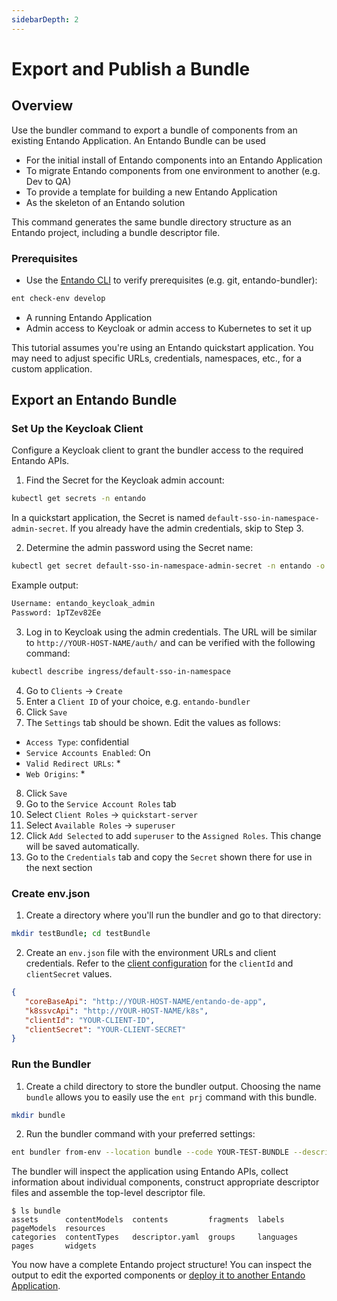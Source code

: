 ```yaml
---
sidebarDepth: 2
---
```

# Export and Publish a Bundle

## Overview
Use the bundler command to export a bundle of components from an existing Entando Application. An Entando Bundle can be used 
- For the initial install of Entando components into an Entando Application
- To migrate Entando components from one environment to another (e.g. Dev to QA)
- To provide a template for building a new Entando Application
- As the skeleton of an Entando solution

This command generates the same bundle directory structure as an Entando project, including a bundle descriptor file.

### Prerequisites
* Use the [Entando CLI](../../../docs/reference/entando-cli.md#check-the-environment) to verify prerequisites (e.g. git, entando-bundler): 
``` sh
ent check-env develop 
```
* A running Entando Application
* Admin access to Keycloak or admin access to Kubernetes to set it up

This tutorial assumes you're using an Entando quickstart application. You may need to adjust specific URLs, credentials, namespaces, etc., for a custom application.

## Export an Entando Bundle

### Set Up the Keycloak Client
Configure a Keycloak client to grant the bundler access to the required Entando APIs.

1. Find the Secret for the Keycloak admin account: 
``` sh
kubectl get secrets -n entando 
```
In a quickstart application, the Secret is named `default-sso-in-namespace-admin-secret`. If you already have the admin credentials, skip to Step 3.

2. Determine the admin password using the Secret name:
``` sh
kubectl get secret default-sso-in-namespace-admin-secret -n entando -o go-template="{{println}}Username: {{.data.username | base64decode}}{{println}}Password: {{.data.password | base64decode}}{{println}}{{println}}"
```

Example output:
``` sh
Username: entando_keycloak_admin
Password: 1pTZev82Ee
```

3. Log in to Keycloak using the admin credentials. The URL will be similar to `http://YOUR-HOST-NAME/auth/` and can be verified with the following command:
``` sh
kubectl describe ingress/default-sso-in-namespace
```

4. Go to `Clients` → `Create`
5. Enter a `Client ID` of your choice, e.g. `entando-bundler`
6. Click `Save`
7. The `Settings` tab should be shown. Edit the values as follows:
* `Access Type`: confidential
* `Service Accounts Enabled`: On
* `Valid Redirect URLs`: *
* `Web Origins`: *

8. Click `Save`
9. Go to the `Service Account Roles` tab
10. Select `Client Roles` → `quickstart-server`
11. Select `Available Roles` → `superuser`
12. Click `Add Selected` to add `superuser` to the `Assigned Roles`. This change will be saved automatically. 
13. Go to the `Credentials` tab and copy the `Secret` shown there for use in the next section
 
### Create env.json
1. Create a directory where you'll run the bundler and go to that directory:
```sh
mkdir testBundle; cd testBundle
```
2. Create an `env.json` file with the environment URLs and client credentials. Refer to the [client configuration](#set-up-the-keycloak-client) for the `clientId` and `clientSecret` values.

``` json
{
   "coreBaseApi": "http://YOUR-HOST-NAME/entando-de-app",
   "k8ssvcApi": "http://YOUR-HOST-NAME/k8s",
   "clientId": "YOUR-CLIENT-ID",
   "clientSecret": "YOUR-CLIENT-SECRET"
}
```

### Run the Bundler
1. Create a child directory to store the bundler output. Choosing the name `bundle` allows you to easily use the `ent prj` command with this bundle.
``` sh
mkdir bundle
```
2. Run the bundler command with your preferred settings:
``` sh
ent bundler from-env --location bundle --code YOUR-TEST-BUNDLE --description “Your Test Bundle”
```
The bundler will inspect the application using Entando APIs, collect information about individual components, construct appropriate descriptor files and assemble the top-level descriptor file.

``` 
$ ls bundle
assets      contentModels  contents         fragments  labels     pageModels  resources
categories  contentTypes   descriptor.yaml  groups     languages  pages       widgets
```

You now have a complete Entando project structure! You can inspect the output to edit the exported components or [deploy it to another Entando Application](./publish-simple-bundle.md#publish-the-bundle).

